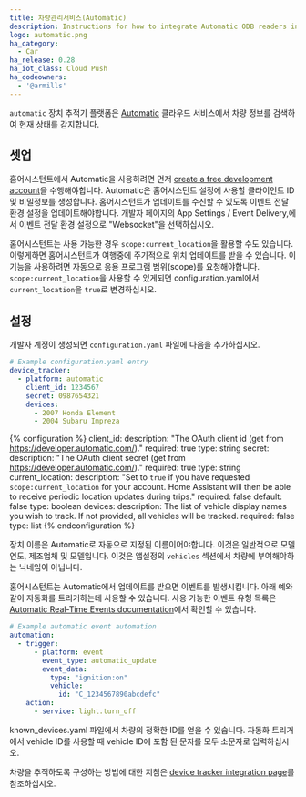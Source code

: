```yaml
---
title: 차량관리서비스(Automatic)
description: Instructions for how to integrate Automatic ODB readers into Home Assistant.
logo: automatic.png
ha_category:
  - Car
ha_release: 0.28
ha_iot_class: Cloud Push
ha_codeowners:
  - '@armills'
---
```


`automatic` 장치 추적기 플랫폼은 [Automatic](https://automatic.com/) 클라우드 서비스에서 차량 정보를 검색하여 현재 상태를 감지합니다.

## 셋업

홈어시스턴트에서 Automatic을 사용하려면 먼저 [create a free development account](https://developer.automatic.com/)을 수행해야합니다. Automatic은 홈어시스턴트 설정에 사용할 클라이언트 ID 및 비밀정보를 생성합니다. 홈어시스턴트가 업데이트를 수신할 수 있도록 이벤트 전달 환경 설정을 업데이트해야합니다. 개발자 페이지의 App Settings / Event Delivery,에서 이벤트 전달 환경 설정으로 "Websocket"을 선택하십시오.

홈어시스턴트는 사용 가능한 경우 `scope:current_location`을 활용할 수도 있습니다. 이렇게하면 홈어시스턴트가 여행중에 주기적으로 위치 업데이트를 받을 수 있습니다. 이 기능을 사용하려면 자동으로 응용 프로그램 범위(scope)를 요청해야합니다. `scope:current_location`을 사용할 수 있게되면 configuration.yaml에서 `current_location`을 `true`로 변경하십시오.

## 설정

개발자 계정이 생성되면 `configuration.yaml` 파일에 다음을 추가하십시오.

```yaml
# Example configuration.yaml entry
device_tracker:
  - platform: automatic
    client_id: 1234567
    secret: 0987654321
    devices:
      - 2007 Honda Element
      - 2004 Subaru Impreza
```

{% configuration %}
client_id:
  description: "The OAuth client id (get from https://developer.automatic.com/)."
  required: true
  type: string
secret:
  description: "The OAuth client secret (get from https://developer.automatic.com/)."
  required: true
  type: string
current_location:
  description: "Set to `true` if you have requested `scope:current_location` for your account. Home Assistant will then be able to receive periodic location updates during trips."
  required: false
  default: false
  type: boolean
devices:
  description: The list of vehicle display names you wish to track. If not provided, all vehicles will be tracked.
  required: false
  type: list
{% endconfiguration %}

<div class='note'>
  
장치 이름은 Automatic로 자동으로 지정된 이름이어야합니다. 이것은 일반적으로 모델 연도, 제조업체 및 모델입니다. 이것은 앱설정의 `vehicles` 섹션에서 차량에 부여해야하는 닉네임이 아닙니다.
  
</div>  

홈어시스턴트는 Automatic에서 업데이트를 받으면 이벤트를 발생시킵니다. 아래 예와 같이 자동화를 트리거하는데 사용할 수 있습니다. 사용 가능한 이벤트 유형 목록은 [Automatic Real-Time Events documentation](https://developer.automatic.com/api-reference/#real-time-events)에서 확인할 수 있습니다.

```yaml
# Example automatic event automation
automation:
  - trigger:
      - platform: event
        event_type: automatic_update
        event_data:
          type: "ignition:on"
          vehicle:
            id: "C_1234567890abcdefc"
    action:
      - service: light.turn_off
```

<div class='note'>
known_devices.yaml 파일에서 차량의 정확한 ID를 얻을 수 있습니다. 자동화 트리거에서 vehicle ID를 사용할 때 vehicle ID에 포함 된 문자를 모두 소문자로 입력하십시오.
</div>

차량을 추적하도록 구성하는 방법에 대한 지침은 [device tracker integration page](/integrations/device_tracker/)를 참조하십시오.